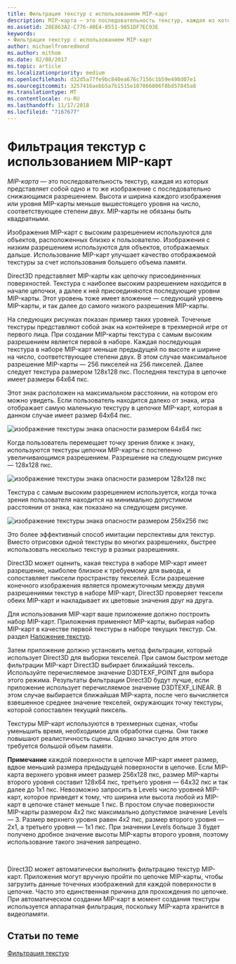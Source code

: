 ```yaml
---
title: Фильтрация текстур с использованием MIP-карт
description: MIP-карта — это последовательность текстур, каждая из которых представляет собой одно и то же изображение с последовательно снижающимся разрешением. Высота и ширина каждого изображения или уровня MIP-карты меньше вышестоящего уровня на число, соответствующее степени двух.
ms.assetid: 28E863A2-C776-40E4-8551-9851DF7EC93E
keywords:
- Фильтрация текстур с использованием MIP-карт
author: michaelfromredmond
ms.author: mithom
ms.date: 02/08/2017
ms.topic: article
ms.localizationpriority: medium
ms.openlocfilehash: d32d5a77fe9bc840ea676c7156c1b59e498d07e1
ms.sourcegitcommit: 3257416aebb5a7b1515e107866806f8bd57845a8
ms.translationtype: MT
ms.contentlocale: ru-RU
ms.lasthandoff: 11/17/2018
ms.locfileid: "7167677"
---
```

# <a name="texture-filtering-with-mipmaps"></a>Фильтрация текстур с использованием MIP-карт


*MIP-карта* — это последовательность текстур, каждая из которых представляет собой одно и то же изображение с последовательно снижающимся разрешением. Высота и ширина каждого изображения или уровня MIP-карты меньше вышестоящего уровня на число, соответствующее степени двух. MIP-карты не обязаны быть квадратными.

Изображения MIP-карт с высоким разрешением используются для объектов, расположенных близко к пользователю. Изображения с низким разрешением используются для объектов, отображаемых дальше. Использование MIP-карт улучшает качество отображаемой текстуры за счет использования большего объема памяти.

Direct3D представляет MIP-карты как цепочку присоединенных поверхностей. Текстура с наиболее высоким разрешением находится в начале цепочки, а далее к ней присоединяются последующие уровни MIP-карты. Этот уровень тоже имеет вложение — следующий уровень MIP-карты, и так далее до самого низкого разрешения MIP-карты.

На следующих рисунках показан пример таких уровней. Точечные текстуры представляют собой знак на контейнере в трехмерной игре от первого лица. При создании MIP-карты текстура с самым высоким разрешением является первой в наборе. Каждая последующая текстура в наборе MIP-карт меньше предыдущей по высоте и ширине на число, соответствующее степени двух. В этом случае максимальное разрешение MIP-карты — 256 пикселей на 256 пикселей. Далее следует текстура размером 128x128 пкс. Последняя текстура в цепочке имеет размеры 64x64 пкс.

Этот знак расположен на максимальном расстоянии, на котором его можно увидеть. Если пользователь находится далеко от знака, игра отображает самую маленькую текстуру в цепочке MIP-карт, которая в данном случае имеет размер 64x64 пкс.

![изображение текстуры знака опасности размером 64x64 пкс](images/mip1.jpg)

Когда пользователь перемещает точку зрения ближе к знаку, используются текстуры цепочки MIP-карты с постепенно увеличивающимся разрешением. Разрешение на следующем рисунке — 128x128 пкс.

![изображение текстуры знака опасности размером 128x128 пкс](images/mip2.jpg)

Текстура с самым высоким разрешением используется, когда точка зрения пользователя находится на минимально допустимом расстоянии от знака, как показано на следующем рисунке.

![изображение текстуры знака опасности размером 256x256 пкс](images/mip3.jpg)

Это более эффективный способ имитации перспективы для текстур. Вместо отрисовки одной текстуры во многих разрешениях, быстрее использовать несколько текстур в разных разрешениях.

Direct3D может оценить, какая текстура в наборе MIP-карт имеет разрешение, наиболее близкое к требуемому для вывода, и сопоставляет пиксели пространству текселей. Если разрешение конечного изображения является промежуточным между двумя разрешениями текстур в наборе MIP-карт, Direct3D проверяет тексели обеих MIP-карт и накладывает их цветовые значения друг на друга.

Для использования MIP-карт ваше приложение должно построить набор MIP-карт. Приложения применяют MIP-карты, выбирая набор MIP-карт в качестве первой текстуры в наборе текущих текстур. См. раздел [Наложение текстур](texture-blending.md).

Затем приложение должно установить метод фильтрации, который использует Direct3D для выборки текселей. При самом быстром методе фильтрации MIP-карт Direct3D выбирает ближайший тексель. Используйте перечисляемое значение D3DTEXF\_POINT для выбора этого режима. Результаты фильтрации Direct3D будут лучше, если приложение использует перечисляемое значение D3DTEXF\_LINEAR. В этом случае выбирается ближайшая MIP-карта, после чего вычисляется взвешенное среднее значение текселей, окружающих точку текстуры, которой сопоставлен текущий пиксель.

Текстуры MIP-карт используются в трехмерных сценах, чтобы уменьшить время, необходимое для обработки сцены. Они также повышают реалистичность сцены. Однако зачастую для этого требуется большой объем памяти.

**Примечание**  каждой поверхности в цепочке MIP-карт имеет размер, вдвое меньший размера предыдущей поверхности в цепочке. Если MIP-карта верхнего уровня имеет размер 256x128 пкс, размер MIP-карты второго уровня составит 128x64 пкс, третьего уровня — 64x32 пкс и так далее до 1x1 пкс. Невозможно запросить в Levels число уровней MIP-карт, которое приведет к тому, что ширина или высота любой из MIP-карт в цепочке станет меньше 1 пкс. В простом случае поверхности MIP-карты размером 4x2 пкс максимально допустимое значение Levels — 3. Размер верхнего уровня равен 4x2 пкс, размер второго уровня — 2x1, а третьего уровня — 1x1 пкс. При значении Levels больше 3 будет получено дробное значение высоты MIP-карты второго уровня, поэтому использование такого значения запрещено.

 

Direct3D может автоматически выполнить фильтрацию текстур MIP-карт. Приложения могут вручную пройти по цепочке MIP-карты, чтобы загрузить данные точечных изображений для каждой поверхности в цепочке. Часто это единственная причина для прохождения по цепочке. При автоматическом создании MIP-карт в момент создания текстуры используется аппаратная фильтрация, поскольку MIP-карта хранится в видеопамяти.

## <a name="span-idrelated-topicsspanrelated-topics"></a><span id="related-topics"></span>Статьи по теме


[Фильтрация текстур](texture-filtering.md)

 

 




